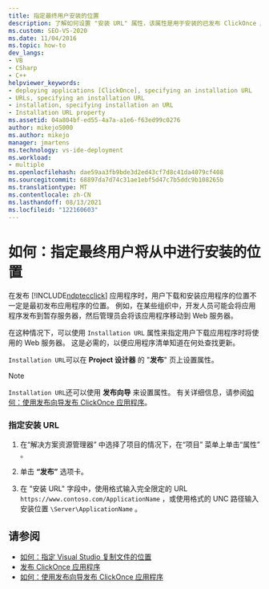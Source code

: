 ```yaml
---
title: 指定最终用户安装的位置
description: 了解如何设置 "安装 URL" 属性，该属性是用于安装的已发布 ClickOnce 应用程序的宿主。
ms.custom: SEO-VS-2020
ms.date: 11/04/2016
ms.topic: how-to
dev_langs:
- VB
- CSharp
- C++
helpviewer_keywords:
- deploying applications [ClickOnce], specifying an installation URL
- URLs, specifying an installation URL
- installation, specifying installation an URL
- Installation URL property
ms.assetid: 04a804bf-ed55-4a7a-a1e6-f63ed99c0276
author: mikejo5000
ms.author: mikejo
manager: jmartens
ms.technology: vs-ide-deployment
ms.workload:
- multiple
ms.openlocfilehash: dae59aa3fb9bde3d2ed43cf7d8c41da4079cf408
ms.sourcegitcommit: 68897da7d74c31ae1ebf5d47c7b5ddc9b108265b
ms.translationtype: MT
ms.contentlocale: zh-CN
ms.lasthandoff: 08/13/2021
ms.locfileid: "122160603"
---
```

# <a name="how-to-specify-the-location-where-end-users-will-install-from"></a>如何：指定最终用户将从中进行安装的位置

在发布 [!INCLUDE[ndptecclick](../deployment/includes/ndptecclick_md.md)] 应用程序时，用户下载和安装应用程序的位置不一定是最初发布应用程序的位置。 例如，在某些组织中，开发人员可能会将应用程序发布到暂存服务器，然后管理员会将该应用程序移动到 Web 服务器。

在这种情况下，可以使用 `Installation URL` 属性来指定用户下载应用程序时将使用的 Web 服务器。 这是必需的，以便应用程序清单知道在何处查找更新。

`Installation URL`可以在 **Project 设计器** 的 "**发布**" 页上设置属性。

> [!NOTE]
> `Installation URL`还可以使用 **发布向导** 来设置属性。 有关详细信息，请参阅[如何：使用发布向导发布 ClickOnce 应用程序](../deployment/how-to-publish-a-clickonce-application-using-the-publish-wizard.md)。

### <a name="to-specify-an-installation-url"></a>指定安装 URL

1. 在“解决方案资源管理器” 中选择了项目的情况下，在“项目”  菜单上单击“属性” 。

2. 单击 **“发布”** 选项卡。

3. 在 "安装 URL" 字段中，使用格式输入完全限定的 URL `https://www.contoso.com/ApplicationName` ，或使用格式的 UNC 路径输入安装位置 `\Server\ApplicationName` 。

## <a name="see-also"></a>请参阅
- [如何：指定 Visual Studio 复制文件的位置](../deployment/how-to-specify-where-visual-studio-copies-the-files.md)
- [发布 ClickOnce 应用程序](../deployment/publishing-clickonce-applications.md)
- [如何：使用发布向导发布 ClickOnce 应用程序](../deployment/how-to-publish-a-clickonce-application-using-the-publish-wizard.md)